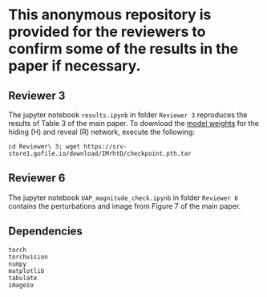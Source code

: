 # This anonymous repository is provided for the reviewers to confirm some of the results in the paper if necessary.

## Reviewer 3
The jupyter notebook `results.ipynb` in folder `Reviewer 3` reproduces the results of Table 3 of the main paper. To download the [model weights](https://srv-store1.gofile.io/download/IMrhtD/checkpoint.pth.tar) for the hiding (H) and reveal (R) network, execute the following: 
```
cd Reviewer\ 3; wget https://srv-store1.gofile.io/download/IMrhtD/checkpoint.pth.tar
```

## Reviewer 6
The jupyter notebook `UAP_magnitude_check.ipynb` in folder `Reviewer 6` contains the perturbations and image from Figure 7 of the main paper. 

## Dependencies
```
torch
torchvision
numpy
matplotlib
tabulate
imageio
```
